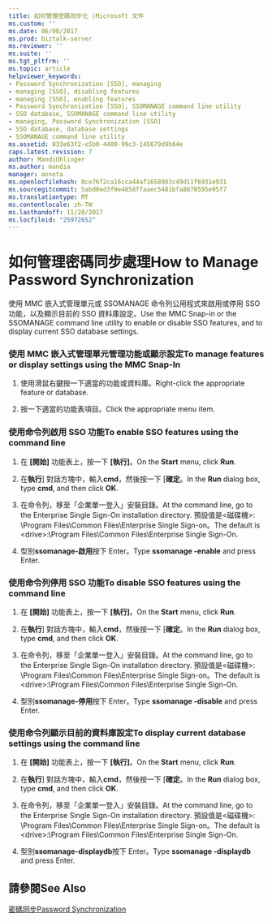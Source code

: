 ```yaml
---
title: 如何管理密碼同步化 |Microsoft 文件
ms.custom: ''
ms.date: 06/08/2017
ms.prod: biztalk-server
ms.reviewer: ''
ms.suite: ''
ms.tgt_pltfrm: ''
ms.topic: article
helpviewer_keywords:
- Password Synchronization [SSO], managing
- managing [SSO], disabling features
- managing [SSO], enabling features
- Password Synchronization [SSO], SSOMANAGE command line utility
- SSO database, SSOMANAGE command line utility
- managing, Password Synchronization [SSO]
- SSO database, database settings
- SSOMANAGE command line utility
ms.assetid: 033e63f2-e5b0-4400-99c3-145679d9b84e
caps.latest.revision: 7
author: MandiOhlinger
ms.author: mandia
manager: anneta
ms.openlocfilehash: 8ce76f2ca16cca44af1658983c49d11f6931e931
ms.sourcegitcommit: 5abd0ed3f9e4858ffaaec5481bfa8878595e95f7
ms.translationtype: MT
ms.contentlocale: zh-TW
ms.lasthandoff: 11/28/2017
ms.locfileid: "25972652"
---
```

# <a name="how-to-manage-password-synchronization"></a><span data-ttu-id="f9b81-102">如何管理密碼同步處理</span><span class="sxs-lookup"><span data-stu-id="f9b81-102">How to Manage Password Synchronization</span></span>
<span data-ttu-id="f9b81-103">使用 MMC 嵌入式管理單元或 SSOMANAGE 命令列公用程式來啟用或停用 SSO 功能，以及顯示目前的 SSO 資料庫設定。</span><span class="sxs-lookup"><span data-stu-id="f9b81-103">Use the MMC Snap-in or the SSOMANAGE command line utility to enable or disable SSO features, and to display current SSO database settings.</span></span>  
  
### <a name="to-manage-features-or-display-settings-using-the-mmc-snap-in"></a><span data-ttu-id="f9b81-104">使用 MMC 嵌入式管理單元管理功能或顯示設定</span><span class="sxs-lookup"><span data-stu-id="f9b81-104">To manage features or display settings using the MMC Snap-In</span></span>  
  
1.  <span data-ttu-id="f9b81-105">使用滑鼠右鍵按一下適當的功能或資料庫。</span><span class="sxs-lookup"><span data-stu-id="f9b81-105">Right-click the appropriate feature or database.</span></span>  
  
2.  <span data-ttu-id="f9b81-106">按一下適當的功能表項目。</span><span class="sxs-lookup"><span data-stu-id="f9b81-106">Click the appropriate menu item.</span></span>  
  
### <a name="to-enable-sso-features-using-the-command-line"></a><span data-ttu-id="f9b81-107">使用命令列啟用 SSO 功能</span><span class="sxs-lookup"><span data-stu-id="f9b81-107">To enable SSO features using the command line</span></span>  
  
1.  <span data-ttu-id="f9b81-108">在 **[開始]** 功能表上，按一下 **[執行]**。</span><span class="sxs-lookup"><span data-stu-id="f9b81-108">On the **Start** menu, click **Run**.</span></span>  
  
2.  <span data-ttu-id="f9b81-109">在**執行**] 對話方塊中，輸入**cmd**，然後按一下 [**確定**。</span><span class="sxs-lookup"><span data-stu-id="f9b81-109">In the **Run** dialog box, type **cmd**, and then click **OK**.</span></span>  
  
3.  <span data-ttu-id="f9b81-110">在命令列，移至「企業單一登入」安裝目錄。</span><span class="sxs-lookup"><span data-stu-id="f9b81-110">At the command line, go to the Enterprise Single Sign-On installation directory.</span></span> <span data-ttu-id="f9b81-111">預設值是\<磁碟機\>: \Program Files\Common Files\Enterprise Single Sign-on。</span><span class="sxs-lookup"><span data-stu-id="f9b81-111">The default is \<drive\>:\Program Files\Common Files\Enterprise Single Sign-On.</span></span>  
  
4.  <span data-ttu-id="f9b81-112">型別**ssomanage-啟用**按下 Enter。</span><span class="sxs-lookup"><span data-stu-id="f9b81-112">Type **ssomanage -enable** and press Enter.</span></span>  
  
### <a name="to-disable-sso-features-using-the-command-line"></a><span data-ttu-id="f9b81-113">使用命令列停用 SSO 功能</span><span class="sxs-lookup"><span data-stu-id="f9b81-113">To disable SSO features using the command line</span></span>  
  
1.  <span data-ttu-id="f9b81-114">在 **[開始]** 功能表上，按一下 **[執行]**。</span><span class="sxs-lookup"><span data-stu-id="f9b81-114">On the **Start** menu, click **Run**.</span></span>  
  
2.  <span data-ttu-id="f9b81-115">在**執行**] 對話方塊中，輸入**cmd**，然後按一下 [**確定**。</span><span class="sxs-lookup"><span data-stu-id="f9b81-115">In the **Run** dialog box, type **cmd**, and then click **OK**.</span></span>  
  
3.  <span data-ttu-id="f9b81-116">在命令列，移至「企業單一登入」安裝目錄。</span><span class="sxs-lookup"><span data-stu-id="f9b81-116">At the command line, go to the Enterprise Single Sign-On installation directory.</span></span> <span data-ttu-id="f9b81-117">預設值是\<磁碟機\>: \Program Files\Common Files\Enterprise Single Sign-on。</span><span class="sxs-lookup"><span data-stu-id="f9b81-117">The default is \<drive\>:\Program Files\Common Files\Enterprise Single Sign-On.</span></span>  
  
4.  <span data-ttu-id="f9b81-118">型別**ssomanage-停用**按下 Enter。</span><span class="sxs-lookup"><span data-stu-id="f9b81-118">Type **ssomanage -disable** and press Enter.</span></span>  
  
### <a name="to-display-current-database-settings-using-the-command-line"></a><span data-ttu-id="f9b81-119">使用命令列顯示目前的資料庫設定</span><span class="sxs-lookup"><span data-stu-id="f9b81-119">To display current database settings using the command line</span></span>  
  
1.  <span data-ttu-id="f9b81-120">在 **[開始]** 功能表上，按一下 **[執行]**。</span><span class="sxs-lookup"><span data-stu-id="f9b81-120">On the **Start** menu, click **Run**.</span></span>  
  
2.  <span data-ttu-id="f9b81-121">在**執行**] 對話方塊中，輸入**cmd**，然後按一下 [**確定**。</span><span class="sxs-lookup"><span data-stu-id="f9b81-121">In the **Run** dialog box, type **cmd**, and then click **OK**.</span></span>  
  
3.  <span data-ttu-id="f9b81-122">在命令列，移至「企業單一登入」安裝目錄。</span><span class="sxs-lookup"><span data-stu-id="f9b81-122">At the command line, go to the Enterprise Single Sign-On installation directory.</span></span> <span data-ttu-id="f9b81-123">預設值是\<磁碟機\>: \Program Files\Common Files\Enterprise Single Sign-on。</span><span class="sxs-lookup"><span data-stu-id="f9b81-123">The default is \<drive\>:\Program Files\Common Files\Enterprise Single Sign-On.</span></span>  
  
4.  <span data-ttu-id="f9b81-124">型別**ssomanage-displaydb**按下 Enter。</span><span class="sxs-lookup"><span data-stu-id="f9b81-124">Type **ssomanage -displaydb** and press Enter.</span></span>  
  
## <a name="see-also"></a><span data-ttu-id="f9b81-125">請參閱</span><span class="sxs-lookup"><span data-stu-id="f9b81-125">See Also</span></span>  
 [<span data-ttu-id="f9b81-126">密碼同步</span><span class="sxs-lookup"><span data-stu-id="f9b81-126">Password Synchronization</span></span>](../core/password-synchronization2.md)